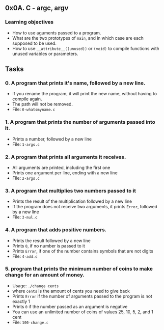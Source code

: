 ## 0x0A. C - argc, argv
### Learning objectives
- How to use aguments passed to a program.
- What are the two prototypes of `main`, and in which case are each supposed to be used.
- How to use `__attribute__((unused))` or `(void)` to compile functions with unused variables or parameters.

## Tasks
### 0. A program that prints it's name, followed by a new line.
- If you rename the program, it will print the new name, without having to compile again.
- The path will not be removed.
- File: `0-whatsmyname.c`

### 1. A program that prints the number of arguments passed into it.
- Prints a number, followed by a new line
- File: `1-args.c`

### 2. A program that prints all arguments it receives.
- All arguments are printed, including the first one
- Prints one argument per line, ending with a new line
- File: `2-args.c`

### 3. A program that multiplies two numbers passed to it
- Prints the result of the multiplication followed by a new line
- If the program does not receive two arguments, it prints `Error`, followed by a new line
- File: `3-mul.c`

### 4. A program that adds positive numbers.
- Prints the result followed by a new line
- Prints `0`, if no number is passed to it
- Prints `Error`, if one of the number contains symbols that are not digits
- File: `4-add.c`

### 5. program that prints the minimum number of coins to make change for an amount of money.
- Usage: `./change cents`
- where `cents` is the amount of cents you need to give back
- Prints `Error` if the number of arguments passed to the  program is not exactly 1
- Prints `0` if the number passed as an argument is negative
- You can use an unlimited number of coins of values 25, 10, 5, 2, and 1 cent
- File: `100-change.c`
